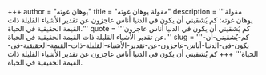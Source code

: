 +++
author = "يوهان غوته"
title = "مقولة يوهان غوته"
description = '''مقولة يوهان غوته: كم يُشقيني أن يكون في الدنيا أناس عاجزون عن تقدير الأشياء القليلة ذات القيمة الحقيقية في الحياة.'''
quote = '''كم يُشقيني أن يكون في الدنيا أناس عاجزون عن تقدير الأشياء القليلة ذات القيمة الحقيقية في الحياة.'''
slug = '''كم-يُشقيني-أن-يكون-في-الدنيا-أناس-عاجزون-عن-تقدير-الأشياء-القليلة-ذات-القيمة-الحقيقية-في-الحياة'''
+++
كم يُشقيني أن يكون في الدنيا أناس عاجزون عن تقدير الأشياء القليلة ذات القيمة الحقيقية في الحياة.
